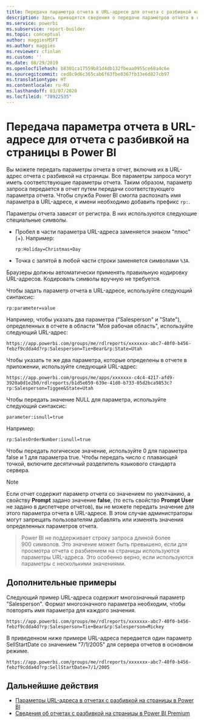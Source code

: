 ```yaml
---
title: Передача параметра отчета в URL-адресе для отчета с разбивкой на страницы в Power BI (построитель отчетов Power BI)
description: Здесь приводятся сведения о передаче параметров отчета в отчет путем их включения в URL-адрес отчета с разбивкой на страницы.
ms.service: powerbi
ms.subservice: report-builder
ms.topic: conceptual
author: maggiesMSFT
ms.author: maggies
ms.reviewer: cfinlan
ms.custom: ''
ms.date: 08/29/2019
ms.openlocfilehash: b8301ca17559b81d4db132fbeaa0955ce68a4c6e
ms.sourcegitcommit: ced8c9d6c365cab6f63fbe8367fb33e6d827cb97
ms.translationtype: HT
ms.contentlocale: ru-RU
ms.lasthandoff: 03/07/2020
ms.locfileid: "78922535"
---
```

# <a name="pass-a-report-parameter-in-a-url-for-a-paginated-report-in-power-bi"></a>Передача параметра отчета в URL-адресе для отчета с разбивкой на страницы в Power BI 

Вы можете передать параметры отчета в отчет, включив их в URL-адрес отчета с разбивкой на страницы. Все параметры запроса могут иметь соответствующие параметры отчета. Таким образом, параметр запроса передается в отчет путем передачи соответствующего параметра отчета. Чтобы служба Power BI смогла распознать имя параметра в URL-адресе, к имени необходимо добавить префикс `rp:`. 

Параметры отчета зависят от регистра. В них используются следующие специальные символы. 

- Пробел в части параметра URL-адреса заменяется знаком "плюс" (+).  Например: 

    ```rp:Holiday=Christmas+Day```

- Точка с запятой в любой части строки заменяется символами `%3A`.

Браузеры должны автоматически применять правильную кодировку URL-адресов. Кодировать символы вручную не требуется. 

Чтобы задать параметр отчета в URL-адресе, используйте следующий синтаксис: 

```
rp:parameter=value
```

Например, чтобы указать два параметра ("Salesperson" и "State"), определенных в отчете в области "Моя рабочая область", используйте следующий URL-адрес: 

```
https://app.powerbi.com/groups/me/rdlreports/xxxxxxx-abc7-40f0-b456-febzf9cdda4d?rp:Salesperson=Tie+Bear&rp:State=Utah 
```

Чтобы указать те же два параметра, которые определены в отчете в приложении, используйте следующий URL-адрес: 

```
https://app.powerbi.com/groups/me/apps/xxxxxxx-c4c4-4217-afd9-3920a0d1e2b0/rdlreports/b1d5e659-639e-41d0-b733-05d2bca9853c?rp:Salesperson=Tiggee&State=Utah 
```

Чтобы передать значение NULL для параметра, используйте следующий синтаксис: 

```
parameter:isnull=true
```

Например:

```
rp:SalesOrderNumber:isnull=true
```

Чтобы передать логическое значение, используйте 0 для параметра false и 1 для параметра true. Чтобы передать число с плавающей точкой, включите десятичный разделитель языкового стандарта сервера.

> [!NOTE]
> Если отчет содержит параметр отчета со значением по умолчанию, а свойству **Prompt** задано значение **false**, (то есть свойство **Prompt User** не задано в диспетчере отчетов), вы не можете передать значение для этого параметра отчета в URL-адресе. В этом случае администраторы могут запрещать пользователям добавлять или изменять значения определенных параметров отчета.

> Power BI не поддерживает строку запроса длиной более 900 символов.  Это значение может быть превышено, если для просмотра отчета с разбиением на страницы используются параметры URL-адреса.  Это особенно верно, если используются параметры с несколькими значениями.

## <a name="additional-examples"></a>Дополнительные примеры 

Следующий пример URL-адреса содержит многозначный параметр "Salesperson". Формат многозначного параметра необходим, чтобы повторять имя параметра для каждого значения. 

```
https://app.powerbi.com/groups/me/rdlreports/xxxxxxx-abc7-40f0-b456-febzf9cdda4d?rp:Salesperson=Tie+Bear&rp:Salesperson=Mickey 
```

В приведенном ниже примере URL-адреса передается один параметр SellStartDate со значением "7/1/2005" для сервера отчетов в основном режиме.

```
https://app.powerbi.com/groups/me/rdlreports/xxxxxxx-abc7-40f0-b456-febzf9cdda4d?rp:SellStartDate=7/1/2005
```

## <a name="next-steps"></a>Дальнейшие действия

- [Параметры URL-адреса в отчетах с разбивкой на страницы в Power BI](report-builder-url-parameters.md)
- [Сведения об отчетах с разбивкой на страницы в Power BI Premium](paginated-reports-report-builder-power-bi.md)

